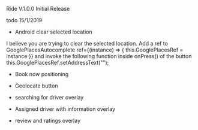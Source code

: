 Ride V.1.0.0
Initial Release

todo 15/1/2019

- Android clear selected location

I believe you are trying to clear the selected location.
Add a ref to GooglePlacesAutocomplete
ref={(instance) => { this.GooglePlacesRef = instance }}
and invoke the following function inside onPress() of the button
this.GooglePlacesRef.setAddressText("");

- Book now positioning

- Geolocate button

- searching for driver overlay

- Assigned driver with information overlay

- review and ratings overlay

